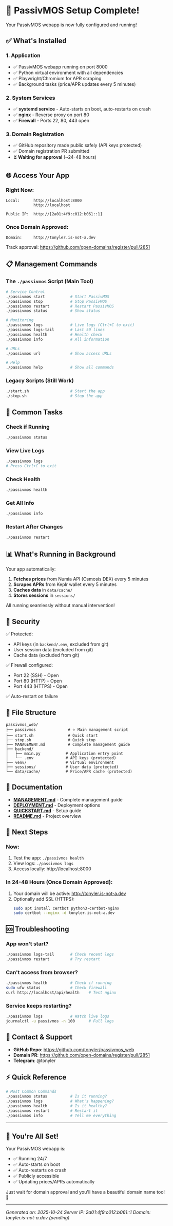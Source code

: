 # 🎉 PassivMOS Setup Complete!

Your PassivMOS webapp is now fully configured and running!

## ✅ What's Installed

### 1. Application
- ✅ PassivMOS webapp running on port 8000
- ✅ Python virtual environment with all dependencies
- ✅ Playwright/Chromium for APR scraping
- ✅ Background tasks (price/APR updates every 5 minutes)

### 2. System Services
- ✅ **systemd service** - Auto-starts on boot, auto-restarts on crash
- ✅ **nginx** - Reverse proxy on port 80
- ✅ **Firewall** - Ports 22, 80, 443 open

### 3. Domain Registration
- ✅ GitHub repository made public safely (API keys protected)
- ✅ Domain registration PR submitted
- ⏳ **Waiting for approval** (~24-48 hours)

## 🌐 Access Your App

### Right Now:
```
Local:      http://localhost:8000
            http://localhost

Public IP:  http://[2a01:4f9:c012:b061::1]
```

### Once Domain Approved:
```
Domain:     http://tonyler.is-not-a.dev
```

Track approval: https://github.com/open-domains/register/pull/2851

## 📋 Management Commands

### The `./passivmos` Script (Main Tool)

```bash
# Service Control
./passivmos start           # Start PassivMOS
./passivmos stop            # Stop PassivMOS
./passivmos restart         # Restart PassivMOS
./passivmos status          # Show status

# Monitoring
./passivmos logs            # Live logs (Ctrl+C to exit)
./passivmos logs-tail       # Last 50 lines
./passivmos health          # Health check
./passivmos info            # All information

# URLs
./passivmos url             # Show access URLs

# Help
./passivmos help            # Show all commands
```

### Legacy Scripts (Still Work)

```bash
./start.sh                  # Start the app
./stop.sh                   # Stop the app
```

## 🚀 Common Tasks

### Check if Running
```bash
./passivmos status
```

### View Live Logs
```bash
./passivmos logs
# Press Ctrl+C to exit
```

### Check Health
```bash
./passivmos health
```

### Get All Info
```bash
./passivmos info
```

### Restart After Changes
```bash
./passivmos restart
```

## 📊 What's Running in Background

Your app automatically:
1. **Fetches prices** from Numia API (Osmosis DEX) every 5 minutes
2. **Scrapes APRs** from Keplr wallet every 5 minutes
3. **Caches data** in `data/cache/`
4. **Stores sessions** in `sessions/`

All running seamlessly without manual intervention!

## 🔐 Security

✅ Protected:
- API keys (in `backend/.env`, excluded from git)
- User session data (excluded from git)
- Cache data (excluded from git)

✅ Firewall configured:
- Port 22 (SSH) - Open
- Port 80 (HTTP) - Open
- Port 443 (HTTPS) - Open

✅ Auto-restart on failure

## 📂 File Structure

```
passivmos_web/
├── passivmos              # ⭐ Main management script
├── start.sh               # Quick start
├── stop.sh                # Quick stop
├── MANAGEMENT.md          # Complete management guide
├── backend/
│   ├── main.py           # Application entry point
│   └── .env              # API keys (protected)
├── venv/                 # Virtual environment
├── sessions/             # User data (protected)
└── data/cache/           # Price/APR cache (protected)
```

## 📖 Documentation

- **[MANAGEMENT.md](MANAGEMENT.md)** - Complete management guide
- **[DEPLOYMENT.md](DEPLOYMENT.md)** - Deployment options
- **[QUICKSTART.md](QUICKSTART.md)** - Setup guide
- **[README.md](README.md)** - Project overview

## 🎯 Next Steps

### Now:
1. Test the app: `./passivmos health`
2. View logs: `./passivmos logs`
3. Access locally: http://localhost:8000

### In 24-48 Hours (Once Domain Approved):
1. Your domain will be active: http://tonyler.is-not-a.dev
2. Optionally add SSL (HTTPS):
   ```bash
   sudo apt install certbot python3-certbot-nginx
   sudo certbot --nginx -d tonyler.is-not-a.dev
   ```

## 🆘 Troubleshooting

### App won't start?
```bash
./passivmos logs-tail       # Check recent logs
./passivmos restart         # Try restart
```

### Can't access from browser?
```bash
./passivmos health          # Check if running
sudo ufw status             # Check firewall
curl http://localhost/api/health    # Test nginx
```

### Service keeps restarting?
```bash
./passivmos logs            # Watch live logs
journalctl -u passivmos -n 100      # Full logs
```

## 📱 Contact & Support

- **GitHub Repo**: https://github.com/tonyler/passivmos_web
- **Domain PR**: https://github.com/open-domains/register/pull/2851
- **Telegram**: @tonyler

## ⚡ Quick Reference

```bash
# Most Common Commands
./passivmos status          # Is it running?
./passivmos logs            # What's happening?
./passivmos health          # Is it healthy?
./passivmos restart         # Restart it
./passivmos info            # Tell me everything
```

---

## 🎊 You're All Set!

Your PassivMOS webapp is:
- ✅ Running 24/7
- ✅ Auto-starts on boot
- ✅ Auto-restarts on crash
- ✅ Publicly accessible
- ✅ Updating prices/APRs automatically

Just wait for domain approval and you'll have a beautiful domain name too! 🚀

---

*Generated on: 2025-10-24*
*Server IP: 2a01:4f9:c012:b061::1*
*Domain: tonyler.is-not-a.dev (pending)*
